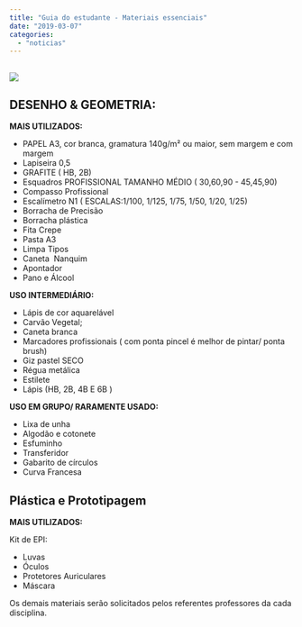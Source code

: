 ```yaml
---
title: "Guia do estudante - Materiais essenciais"
date: "2019-03-07"
categories: 
  - "noticias"
---
```


## [![](/img/antigo/2018/12/conceito-de-produtividade-desenhada-mao-colorido_23-2147959490.jpg)](/img/antigo/2018/12/conceito-de-produtividade-desenhada-mao-colorido_23-2147959490.jpg)

## **DESENHO & GEOMETRIA:**

**MAIS UTILIZADOS:**

- PAPEL A3, cor branca, gramatura 140g/m² ou maior, sem margem e com margem
- Lapiseira 0,5
- GRAFITE ( HB, 2B)
- Esquadros PROFISSIONAL TAMANHO MÉDIO ( 30,60,90 - 45,45,90)
- Compasso Profissional
- Escalímetro N1 ( ESCALAS:1/100, 1/125, 1/75, 1/50, 1/20, 1/25)
- Borracha de Precisão
- Borracha plástica
- Fita Crepe
- Pasta A3
- Limpa Tipos
- Caneta  Nanquim
- Apontador
- Pano e Álcool

**USO INTERMEDIÁRIO:**

- Lápis de cor aquarelável
- Carvão Vegetal;
- Caneta branca
- Marcadores profissionais ( com ponta pincel é melhor de pintar/ ponta brush)
- Giz pastel SECO
- Régua metálica
- Estilete
- Lápis (HB, 2B, 4B E 6B )

**USO EM GRUPO/ RARAMENTE USADO:**

- Lixa de unha
- Algodão e cotonete
- Esfuminho
- Transferidor
- Gabarito de círculos
- Curva Francesa

## **Plástica e Prototipagem**

**MAIS UTILIZADOS:**

Kit de EPI:

- Luvas
- Óculos
- Protetores Auriculares
- Máscara

Os demais materiais serão solicitados pelos referentes professores da cada disciplina.
